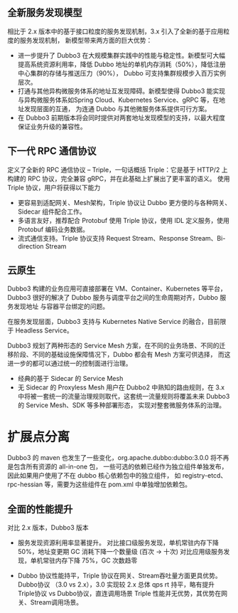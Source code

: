 
## 全新服务发现模型

相比于 2.x 版本中的基于接口粒度的服务发现机制，3.x 引入了全新的基于应用粒度的服务发现机制， 新模型带来两方面的巨大优势：

- 进一步提升了 Dubbo3 在大规模集群实践中的性能与稳定性。新模型可大幅提高系统资源利用率，降低 Dubbo 地址的单机内存消耗（50%），降低注册中心集群的存储与推送压力（90%）， Dubbo 可支持集群规模步入百万实例层次。
- 打通与其他异构微服务体系的地址互发现障碍。新模型使得 Dubbo3 能实现与异构微服务体系如Spring Cloud、Kubernetes Service、gRPC 等，在地址发现层面的互通， 为连通 Dubbo 与其他微服务体系提供可行方案。
- 在 Dubbo3 前期版本将会同时提供对两套地址发现模型的支持，以最大程度保证业务升级的兼容性。

## 下一代 RPC 通信协议
定义了全新的 RPC 通信协议 – Triple，一句话概括 Triple：它是基于 HTTP/2 上构建的 RPC 协议，完全兼容 gRPC，并在此基础上扩展出了更丰富的语义。 使用 Triple 协议，用户将获得以下能力

- 更容易到适配网关、Mesh架构，Triple 协议让 Dubbo 更方便的与各种网关、Sidecar 组件配合工作。
- 多语言友好，推荐配合 Protobuf 使用 Triple 协议，使用 IDL 定义服务，使用 Protobuf 编码业务数据。
- 流式通信支持。Triple 协议支持 Request Stream、Response Stream、Bi-direction Stream

## 云原生
Dubbo3 构建的业务应用可直接部署在 VM、Container、Kubernetes 等平台，Dubbo3 很好的解决了 Dubbo 服务与调度平台之间的生命周期对齐，Dubbo 服务发现地址 与容器平台绑定的问题。

在服务发现层面，Dubbo3 支持与 Kubernetes Native Service 的融合，目前限于 Headless Service。

Dubbo3 规划了两种形态的 Service Mesh 方案，在不同的业务场景、不同的迁移阶段、不同的基础设施保障情况下，Dubbo 都会有 Mesh 方案可供选择， 而这进一步的都可以通过统一的控制面进行治理。

- 经典的基于 Sidecar 的 Service Mesh
- 无 Sidecar 的 Proxyless Mesh
用户在 Dubbo2 中熟知的路由规则，在 3.x 中将被一套统一的流量治理规则取代，这套统一流量规则将覆盖未来 Dubbo3 的 Service Mesh、SDK 等多种部署形态， 实现对整套微服务体系的治理。

# 扩展点分离
Dubbo3 的 maven 也发生了一些变化，org.apache.dubbo:dubbo:3.0.0 将不再是包含所有资源的 all-in-one 包，
一些可选的依赖已经作为独立组件单独发布， 因此如果用户使用了不在 dubbo 核心依赖包中的独立组件，
如 registry-etcd、rpc-hessian 等，需要为这些组件在 pom.xml 中单独增加依赖包。

## 全面的性能提升
对比 2.x 版本，Dubbo3 版本

- 服务发现资源利用率显著提升。
对比接口级服务发现，单机常驻内存下降 50%，地址变更期 GC 消耗下降一个数量级 (百次 -> 十次)
对比应用级服务发现，单机常驻内存下降 75%，GC 次数趋零

- Dubbo 协议性能持平，Triple 协议在网关、Stream吞吐量方面更具优势。
Dubbo协议 （3.0 vs 2.x），3.0 实现较 2.x 总体 qps rt 持平，略有提升
Triple协议 vs Dubbo协议，直连调用场景 Triple 性能并无优势，其优势在网关、Stream调用场景。